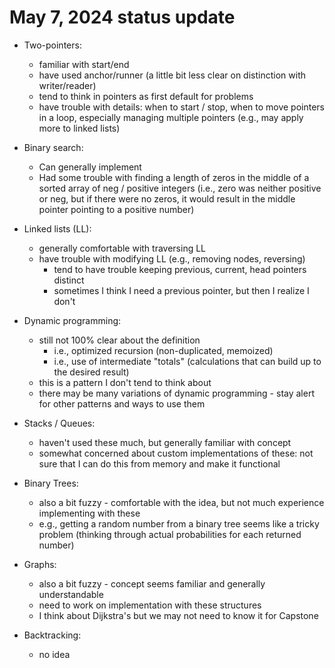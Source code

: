 # May 7, 2024 status update
- Two-pointers:
    - familiar with start/end
    - have used anchor/runner (a little bit less clear on distinction with writer/reader)
    - tend to think in pointers as first default for problems
    - have trouble with details:  when to start / stop, when to move pointers in a loop, especially managing multiple pointers (e.g., may apply more to linked lists)

- Binary search:
    - Can generally implement
    - Had some trouble with finding a length of zeros in the middle of a sorted array of neg / positive integers (i.e., zero was neither positive or neg, but if there were no zeros, it would result in the middle pointer pointing to a positive number)

- Linked lists (LL):
    - generally comfortable with traversing LL
    - have trouble with modifying LL (e.g., removing nodes, reversing)
        - tend to have trouble keeping previous, current, head pointers distinct
        - sometimes I think I need a previous pointer, but then I realize I don't

- Dynamic programming:
    - still not 100% clear about the definition
        - i.e., optimized recursion (non-duplicated, memoized)
        - i.e., use of intermediate "totals" (calculations that can build up to the desired result)
    - this is a pattern I don't tend to think about
    - there may be many variations of dynamic programming - stay alert for other patterns and ways to use them

- Stacks / Queues:
    - haven't used these much, but generally familiar with concept
    - somewhat concerned about custom implementations of these: not sure that I can do this from memory and make it functional

- Binary Trees:
    - also a bit fuzzy - comfortable with the idea, but not much experience implementing with these
    - e.g., getting a random number from a binary tree seems like a tricky problem (thinking through actual probabilities for each returned number)

- Graphs:
    - also a bit fuzzy - concept seems familiar and generally understandable
    - need to work on implementation with these structures
    - I think about Dijkstra's but we may not need to know it for Capstone

- Backtracking:
    - no idea

